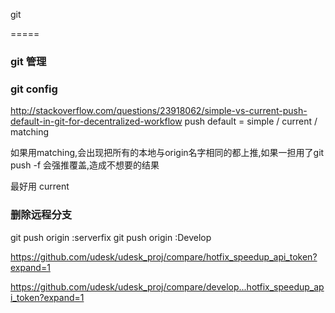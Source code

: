 git

=====

### git 管理


### git config
  http://stackoverflow.com/questions/23918062/simple-vs-current-push-default-in-git-for-decentralized-workflow
  push
    default = simple / current / matching

  如果用matching,会出现把所有的本地与origin名字相同的都上推,如果一担用了git push -f 会强推覆盖,造成不想要的结果

  最好用 current

### 删除远程分支
  git push origin :serverfix
  git push origin :Develop

https://github.com/udesk/udesk_proj/compare/hotfix_speedup_api_token?expand=1

https://github.com/udesk/udesk_proj/compare/develop...hotfix_speedup_api_token?expand=1
